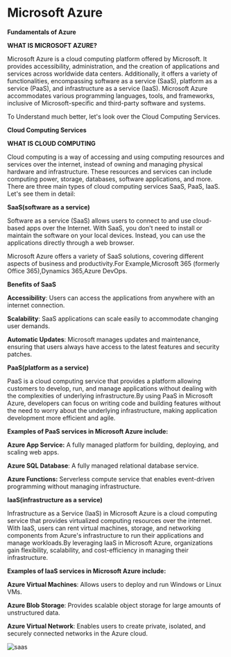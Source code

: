 # Microsoft Azure
**Fundamentals of Azure**

**WHAT IS MICROSOFT AZURE?**

Microsoft Azure is a cloud computing platform offered by Microsoft. It provides accessibility, administration, and the creation of applications and services across worldwide data centers. Additionally, it offers a variety of functionalities, encompassing software as a service (SaaS), platform as a service (PaaS), and infrastructure as a service (IaaS). Microsoft Azure accommodates various programming languages, tools, and frameworks, inclusive of Microsoft-specific and third-party software and systems. 

To Understand much better, let's look over the Cloud Computing Services.

**Cloud Computing Services**

**WHAT IS CLOUD COMPUTING**

Cloud computing is a way of accessing and using computing resources and services over the internet, instead of owning and managing physical hardware and infrastructure. These resources and services can include computing power, storage, databases, software applications, and more. There are three main types of cloud computing services SaaS, PaaS, IaaS. Let's see them in detail:

**SaaS(software as a service)**

Software as a service (SaaS) allows users to connect to and use cloud-based apps over the Internet. With SaaS, you don't need to install or maintain the software on your local devices. Instead, you can use the applications directly through a web browser.

Microsoft Azure offers a variety of SaaS solutions, covering different aspects of business and productivity.For Example,Microsoft 365 (formerly Office 365),Dynamics 365,Azure DevOps.

**Benefits of SaaS**

**Accessibility**: Users can access the applications from anywhere with an internet connection.

**Scalability**: SaaS applications can scale easily to accommodate changing user demands.

**Automatic Updates**: Microsoft manages updates and maintenance, ensuring that users always have access to the latest features and security patches.

**PaaS(platform as a service)**

PaaS is a cloud computing service that provides a platform allowing customers to develop, run, and manage applications without dealing with the complexities of underlying infrastructure.By using PaaS in Microsoft Azure, developers can focus on writing code and building features without the need to worry about the underlying infrastructure, making application development more efficient and agile.

**Examples of PaaS services in Microsoft Azure include:**

**Azure App Service:** A fully managed platform for building, deploying, and scaling web apps.

**Azure SQL Database**: A fully managed relational database service.

**Azure Functions:** Serverless compute service that enables event-driven programming without managing infrastructure.

**IaaS(infrastructure as a service)**

Infrastructure as a Service (IaaS) in Microsoft Azure is a cloud computing service that provides virtualized computing resources over the internet. With IaaS, users can rent virtual machines, storage, and networking components from Azure's infrastructure to run their applications and manage workloads.By leveraging IaaS in Microsoft Azure, organizations gain flexibility, scalability, and cost-efficiency in managing their infrastructure.

**Examples of IaaS services in Microsoft Azure include:**

**Azure Virtual Machines**: Allows users to deploy and run Windows or Linux VMs.

**Azure Blob Storage**: Provides scalable object storage for large amounts of unstructured data.

**Azure Virtual Network**: Enables users to create private, isolated, and securely connected networks in the Azure cloud.


![saas](https://github.com/gellaharini27/MicrosoftAzure/assets/65754847/2022916a-042d-4a04-b230-2d6560338f65)
